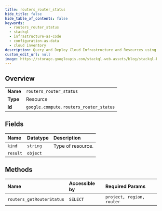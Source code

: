 ```yaml
---
title: routers_router_status
hide_title: false
hide_table_of_contents: false
keywords:
  - routers_router_status
  - stackql
  - infrastructure-as-code
  - configuration-as-data
  - cloud inventory
description: Query and Deploy Cloud Infrastructure and Resources using SQL
custom_edit_url: null
image: https://storage.googleapis.com/stackql-web-assets/blog/stackql-blog-post-featured-image.png
---
```

  
    

## Overview
<table><tbody>
<tr><td><b>Name</b></td><td><code>routers_router_status</code></td></tr>
<tr><td><b>Type</b></td><td>Resource</td></tr>
<tr><td><b>Id</b></td><td><code>google.compute.routers_router_status</code></td></tr>
</tbody></table>

## Fields
| Name | Datatype | Description |
|:-----|:---------|:------------|
| `kind` | `string` | Type of resource. |
| `result` | `object` |  |
## Methods
| Name | Accessible by | Required Params |
|:-----|:--------------|:----------------|
| `routers_getRouterStatus` | `SELECT` | `project, region, router` |
